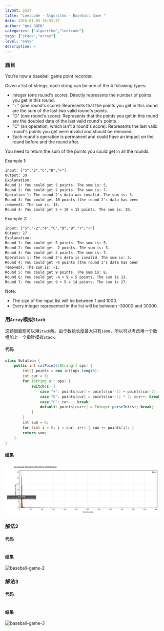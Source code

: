 ```yaml
---
layout: post
title: "Leetcode - Algorithm - Baseball Game "
date: 2018-01-03 16:52:37
author: "Wei SHEN"
categories: ["algorithm","leetcode"]
tags: ["stack","array"]
level: "easy"
description: >
---
```


### 题目
You're now a baseball game point recorder.

Given a list of strings, each string can be one of the 4 following types:

* Integer (one round's score): Directly represents the number of points you get in this round.
* "+" (one round's score): Represents that the points you get in this round are the sum of the last two valid round's points.
* "D" (one round's score): Represents that the points you get in this round are the doubled data of the last valid round's points.
* "C" (an operation, which isn't a round's score): Represents the last valid round's points you get were invalid and should be removed.
* Each round's operation is permanent and could have an impact on the round before and the round after.

You need to return the sum of the points you could get in all the rounds.

Example 1:
```
Input: ["5","2","C","D","+"]
Output: 30
Explanation:
Round 1: You could get 5 points. The sum is: 5.
Round 2: You could get 2 points. The sum is: 7.
Operation 1: The round 2's data was invalid. The sum is: 5.  
Round 3: You could get 10 points (the round 2's data has been removed). The sum is: 15.
Round 4: You could get 5 + 10 = 15 points. The sum is: 30.
```

Example 2:
```
Input: ["5","-2","4","C","D","9","+","+"]
Output: 27
Explanation:
Round 1: You could get 5 points. The sum is: 5.
Round 2: You could get -2 points. The sum is: 3.
Round 3: You could get 4 points. The sum is: 7.
Operation 1: The round 3's data is invalid. The sum is: 3.  
Round 4: You could get -4 points (the round 3's data has been removed). The sum is: -1.
Round 5: You could get 9 points. The sum is: 8.
Round 6: You could get -4 + 9 = 5 points. The sum is 13.
Round 7: You could get 9 + 5 = 14 points. The sum is 27.
```

Note:
* The size of the input list will be between 1 and 1000.
* Every integer represented in the list will be between -30000 and 30000.


### 用`Array`模拟`Stack`
这题很直观可以用`Stack`解。由于数组长度最大只有`1000`，所以可以考虑用一个数组加上一个指针模拟`Stack`。

#### 代码
```java
class Solution {
    public int calPoints(String[] ops) {
        int[] points = new int[ops.length];
        int cur = 0;
        for (String s : ops) {
            switch(s) {
                case "+": points[cur] = points[cur-1] + points[cur-2]; cur++; break;
                case "D": points[cur] = points[cur-1] * 2; cur++; break;
                case "C": cur--; break;
                default: points[cur++] = Integer.parseInt(s); break;
            }
        }
        int sum = 0;
        for (int i = 0; i < cur; i++) { sum += points[i]; }
        return sum;
    }
}
```

#### 结果
![baseball-game-1](/images/leetcode/baseball-game-1.png)


### 解法2

#### 代码
```java

```

#### 结果
![baseball-game-2](/images/leetcode/baseball-game-2.png)


### 解法3

#### 代码
```java

```

#### 结果
![baseball-game-3](/images/leetcode/baseball-game-3.png)
